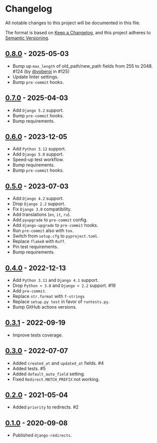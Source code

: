 # Changelog

All notable changes to this project will be documented in this file.

The format is based on [Keep a Changelog](https://keepachangelog.com/en/1.0.0/),
and this project adheres to [Semantic Versioning](https://semver.org/spec/v2.0.0.html).

## [0.8.0](https://github.com/fabiocaccamo/django-redirects/releases/tag/0.8.0) - 2025-05-03
-   Bump up `max_length` of old_path/new_path fields from 255 to 2048. #124 (by [@voberoi](https://github.com/voberoi) in #125)
-   Update linter settings.
-   Bump `pre-commit` hooks.

## [0.7.0](https://github.com/fabiocaccamo/django-redirects/releases/tag/0.7.0) - 2025-04-03
-   Add `Django 5.2` support.
-   Bump `pre-commit` hooks.
-   Bump requirements.

## [0.6.0](https://github.com/fabiocaccamo/django-redirects/releases/tag/0.6.0) - 2023-12-05
-   Add `Python 3.12` support.
-   Add `Django 5.0` support.
-   Speed-up test workflow.
-   Bump requirements.
-   Bump `pre-commit` hooks.

## [0.5.0](https://github.com/fabiocaccamo/django-redirects/releases/tag/0.5.0) - 2023-07-03
-   Add `Django 4.2` support.
-   Drop `Django 2.2` support.
-   Fix `Django 3.0` compatibility.
-   Add translations (`en`, `it`, `ru`).
-   Add `pyupgrade` to `pre-commit` config.
-   Add `django-upgrade` to `pre-commit` hooks.
-   Run `pre-commit` also with `tox`.
-   Switch from `setup.cfg` to `pyproject.toml`.
-   Replace `flake8` with `Ruff`.
-   Pin test requirements.
-   Bump requirements.

## [0.4.0](https://github.com/fabiocaccamo/django-redirects/releases/tag/0.4.0) - 2022-12-13
-   Add `Python 3.11` and `Django 4.1` support.
-   Drop `Python < 3.8` and `Django < 2.2` support. #19
-   Add `pre-commit`.
-   Replace `str.format` with `f-strings`
-   Replace `setup.py test` in favor of `runtests.py`.
-   Bump GitHub actions versions.

## [0.3.1](https://github.com/fabiocaccamo/django-redirects/releases/tag/0.3.1) - 2022-09-19
-   Improve tests coverage.

## [0.3.0](https://github.com/fabiocaccamo/django-redirects/releases/tag/0.3.0) - 2022-07-07
-   Added `created_at` and `updated_at` fields. #4
-   Added tests. #5
-   Added `default_auto_field` setting.
-   Fixed `Redirect.MATCH_PREFIX` not working.

## [0.2.0](https://github.com/fabiocaccamo/django-redirects/releases/tag/0.2.0) - 2021-05-04
-   Added `priority` to redirects. #2

## [0.1.0](https://github.com/fabiocaccamo/django-redirects/releases/tag/0.1.0) - 2020-09-08
-   Published `django-redirects`.
